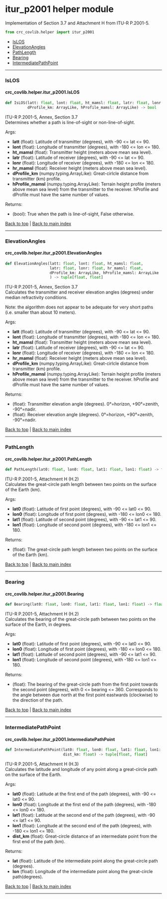 # itur_p2001 helper module
Implementation of Section 3.7 and Attachment H from ITU-R P.2001-5.

```python
from crc_covlib.helper import itur_p2001
```

- [IsLOS](#islos)
- [ElevationAngles](#elevationangles)
- [PathLength](#pathlength)
- [Bearing](#bearing)
- [IntermediatePathPoint](#intermediatepathpoint)

***

### IsLOS
#### crc_covlib.helper.itur_p2001.IsLOS
```python
def IsLOS(latt: float, lont: float, ht_mamsl: float, latr: float, lonr: float, hr_mamsl: float,
          dProfile_km: ArrayLike, hProfile_mamsl: ArrayLike) -> bool
```
ITU-R P.2001-5, Annex, Section 3.7\
Determines whether a path is line-of-sight or non-line-of-sight.

Args:
- __latt__ (float): Latitude of transmitter (degrees), with -90 <= lat <= 90.
- __lont__ (float): Longitude of transmitter (degrees), with -180 <= lon <= 180.
- __ht_mamsl__ (float): Transmitter height (meters above mean sea level).
- __latr__ (float): Latitude of receiver (degrees), with -90 <= lat <= 90.
- __lonr__ (float): Longitude of receiver (degrees), with -180 <= lon <= 180.
- __hr_mamsl__ (float): Receiver height (meters above mean sea level).
- __dProfile_km__ (numpy.typing.ArrayLike): Great-cirlcle distance from transmitter (km) profile.
- __hProfile_mamsl__ (numpy.typing.ArrayLike): Terrain height profile (meters above mean sea level) from the transmitter to the receiver. hProfile and dProfile must have the same number of values.
    
Returns:
- (bool): True when the path is line-of-sight, False otherwise.

[Back to top](#itur_p2001-helper-module) | [Back to main index](./readme.md#helper-sub-package-api-documentation)

***

### ElevationAngles
#### crc_covlib.helper.itur_p2001.ElevationAngles
```python
def ElevationAngles(latt: float, lont: float, ht_mamsl: float,
                    latr: float, lonr: float, hr_mamsl: float,
                    dProfile_km: ArrayLike, hProfile_mamsl: ArrayLike
                    ) -> tuple[float, float]
```
ITU-R P.2001-5, Annex, Section 3.7\
Calculates the transmitter and receiver elevation angles (degrees) under median refractivity conditions.

Note: the algorithm does not appear to be adequate for very short paths (i.e. smaller than about 10 meters).

Args:
- __latt__ (float): Latitude of transmitter (degrees), with -90 <= lat <= 90.
- __lont__ (float): Longitude of transmitter (degrees), with -180 <= lon <= 180.
- __ht_mamsl__ (float): Transmitter height (meters above mean sea level).
- __latr__ (float): Latitude of receiver (degrees), with -90 <= lat <= 90.
- __lonr__ (float): Longitude of receiver (degrees), with -180 <= lon <= 180.
- __hr_mamsl__ (float): Receiver height (meters above mean sea level).
- __dProfile_km__ (numpy.typing.ArrayLike): Great-cirlcle distance from transmitter (km) profile.
- __hProfile_mamsl__ (numpy.typing.ArrayLike): Terrain height profile (meters above mean sea level) from the transmitter to the receiver. hProfile and dProfile must have the same number of values.
    
Returns:
- (float): Transmitter elevation angle (degrees). 0°=horizon, +90°=zenith, -90°=nadir.
- (float): Receiver elevation angle (degrees). 0°=horizon, +90°=zenith, -90°=nadir.

[Back to top](#itur_p2001-helper-module) | [Back to main index](./readme.md#helper-sub-package-api-documentation)

***

### PathLength
#### crc_covlib.helper.itur_p2001.PathLength
```python
def PathLength(lat0: float, lon0: float, lat1: float, lon1: float) -> float
```
ITU-R P.2001-5, Attachment H (H.2)\
Calculates the great-circle path length between two points on the surface of the Earth (km).
    
Args:
- __lat0__ (float): Latitude of first point (degrees), with -90 <= lat0 <= 90.
- __lon0__ (float): Longitude of first point (degrees), with -180 <= lon0 <= 180.
- __lat1__ (float): Latitude of second point (degrees), with -90 <= lat1 <= 90.
- __lon1__ (float): Longitude of second point (degrees), with -180 <= lon1 <= 180.

Returns:
- (float): The great-circle path length between two points on the surface of the Earth (km).

[Back to top](#itur_p2001-helper-module) | [Back to main index](./readme.md#helper-sub-package-api-documentation)

***

### Bearing
#### crc_covlib.helper.itur_p2001.Bearing
```python
def Bearing(lat0: float, lon0: float, lat1: float, lon1: float) -> float
```
ITU-R P.2001-5, Attachment H (H.2)\
Calculates the bearing of the great-circle path between two points on the surface of the Earth, in degrees.

Args:
- __lat0__ (float): Latitude of first point (degrees), with -90 <= lat0 <= 90.
- __lon0__ (float): Longitude of first point (degrees), with -180 <= lon0 <= 180.
- __lat1__ (float): Latitude of second point (degrees), with -90 <= lat1 <= 90.
- __lon1__ (float): Longitude of second point (degrees), with -180 <= lon1 <= 180.

Returns:
- (float): The bearing of the great-circle path from the first point towards the second point (degrees), with 0 <= bearing <= 360. Corresponds to the angle between due north at the first point eastwards (clockwise) to the direction of the path.

[Back to top](#itur_p2001-helper-module) | [Back to main index](./readme.md#helper-sub-package-api-documentation)

***

### IntermediatePathPoint
#### crc_covlib.helper.itur_p2001.IntermediatePathPoint
```python
def IntermediatePathPoint(lat0: float, lon0: float, lat1: float, lon1: float,
                          dist_km: float) -> tuple[float, float]
```
ITU-R P.2001-5, Attachment H (H.3)\
Calculates the latitude and longitude of any point along a great-circle path on the surface of the Earth.

Args:
- __lat0__ (float): Latitude at the first end of the path (degrees), with -90 <= lat0 <= 90.
- __lon0__ (float): Longitude at the first end of the path (degrees), with -180 <= lon0 <= 180.
- __lat1__ (float): Latitude at the second end of the path (degrees), with -90 <= lat1 <= 90.
- __lon1__ (float): Longitude at the second end of the path (degrees), with -180 <= lon1 <= 180.
- __dist_km__ (float): Great-circle distance of an intermediate point from the first end of the path (km).

Returns:
- __lat__ (float): Latitude of the intermediate point along the great-circle path (degrees).
- __lon__ (float): Longitude of the intermediate point along the great-circle path(degrees).

[Back to top](#itur_p2001-helper-module) | [Back to main index](./readme.md#helper-sub-package-api-documentation)

***
